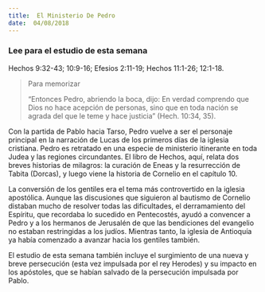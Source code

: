 ```yaml
---
title:  El Ministerio De Pedro
date:  04/08/2018
---
```


### Lee para el estudio de esta semana
Hechos 9:32-43; 10:9-16; Efesios 2:11-19; Hechos 11:1-26; 12:1-18.

> <p>Para memorizar</p>
> “Entonces Pedro, abriendo la boca, dijo: En verdad comprendo que Dios no hace acepción de personas, sino que en toda nación se agrada del que le teme y hace justicia” (Hech. 10:34, 35).

Con la partida de Pablo hacia Tarso, Pedro vuelve a ser el personaje principal en la narración de Lucas de los primeros días de la iglesia cristiana. Pedro es retratado en una especie de ministerio itinerante en toda Judea y las regiones circundantes. El libro de Hechos, aquí, relata dos breves historias de milagros: la curación de Eneas y la resurrección de Tabita (Dorcas), y luego viene la historia de Cornelio en el capítulo 10.

La conversión de los gentiles era el tema más controvertido en la iglesia apostólica. Aunque las discusiones que siguieron al bautismo de Cornelio distaban mucho de resolver todas las dificultades, el derramamiento del Espíritu, que recordaba lo sucedido en Pentecostés, ayudó a convencer a Pedro y a los hermanos de Jerusalén de que las bendiciones del evangelio no estaban restringidas a los judíos. Mientras tanto, la iglesia de Antioquía ya había comenzado a avanzar hacia los gentiles también.

El estudio de esta semana también incluye el surgimiento de una nueva y breve persecución (esta vez impulsada por el rey Herodes) y su impacto en los apóstoles, que se habían salvado de la persecución impulsada por Pablo.